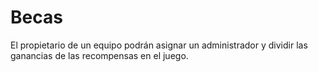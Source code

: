 # Becas

El propietario de un equipo podrán asignar un administrador y dividir las ganancias de las recompensas en el juego.
